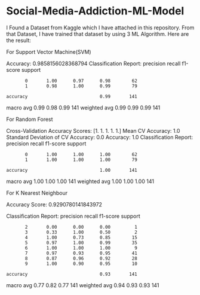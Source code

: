 # Social-Media-Addiction-ML-Model

I Found a Dataset from Kaggle which I have attached in this repository. 
From that Dataset, I have trained that dataset by using 3 ML Algorithm. Here are the result:

For Support Vector Machine(SVM)

Accuracy: 0.9858156028368794
Classification Report:
               precision    recall  f1-score   support

           0       1.00      0.97      0.98        62
           1       0.98      1.00      0.99        79

    accuracy                           0.99       141
   macro avg       0.99      0.98      0.99       141
weighted avg       0.99      0.99      0.99       141


For Random Forest

Cross-Validation Accuracy Scores: [1. 1. 1. 1. 1.]
Mean CV Accuracy: 1.0
Standard Deviation of CV Accuracy: 0.0
Accuracy: 1.0
Classification Report:
               precision    recall  f1-score   support

           0       1.00      1.00      1.00        62
           1       1.00      1.00      1.00        79

    accuracy                           1.00       141
   macro avg       1.00      1.00      1.00       141
weighted avg       1.00      1.00      1.00       141


For K Nearest Neighbour

Accuracy Score: 0.9290780141843972

Classification Report:
              precision    recall  f1-score   support

           2       0.00      0.00      0.00         1
           3       0.33      1.00      0.50         2
           4       1.00      0.73      0.85        15
           5       0.97      1.00      0.99        35
           6       1.00      1.00      1.00         9
           7       0.97      0.93      0.95        41
           8       0.87      0.96      0.92        28
           9       1.00      0.90      0.95        10

    accuracy                           0.93       141
   macro avg       0.77      0.82      0.77       141
weighted avg       0.94      0.93      0.93       141
